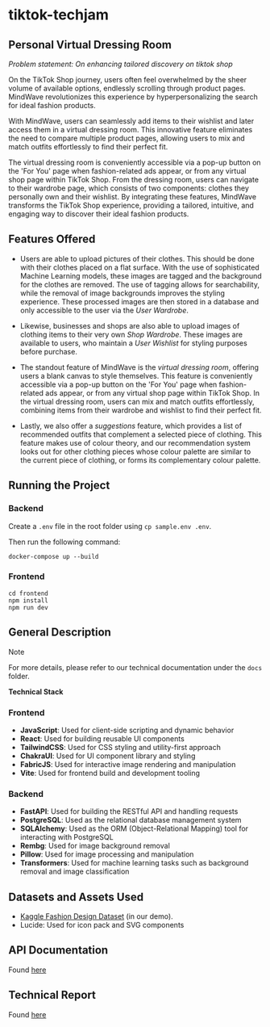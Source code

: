 # tiktok-techjam

## Personal Virtual Dressing Room 
*_Problem statement: On enhancing tailored discovery on tiktok shop_*

On the TikTok Shop journey, users often feel overwhelmed by the sheer volume of available options, endlessly scrolling through product pages. MindWave revolutionizes this experience by hyperpersonalizing the search for ideal fashion products.

With MindWave, users can seamlessly add items to their wishlist and later access them in a virtual dressing room. This innovative feature eliminates the need to compare multiple product pages, allowing users to mix and match outfits effortlessly to find their perfect fit.

The virtual dressing room is conveniently accessible via a pop-up button on the 'For You' page when fashion-related ads appear, or from any virtual shop page within TikTok Shop. From the dressing room, users can navigate to their wardrobe page, which consists of two components: clothes they personally own and their wishlist. By integrating these features, MindWave transforms the TikTok Shop experience, providing a tailored, intuitive, and engaging way to discover their ideal fashion products.

## Features Offered

- Users are able to upload pictures of their clothes. This should be done with their clothes placed on a flat surface. With the use of sophisticated Machine Learning models, these images are tagged and the background for the clothes are removed. The use of tagging allows for searchability, while the removal of image backgrounds improves the styling experience. These processed images are then stored in a database and only accessible to the user via the _User Wardrobe_. 

- Likewise, businesses and shops are also able to upload images of clothing items to their very own _Shop Wardrobe_. These images are available to users, who maintain a _User Wishlist_ for styling purposes before purchase.

- The standout feature of MindWave is the _virtual dressing room_, offering users a blank canvas to style themselves. This feature is conveniently accessible via a pop-up button on the 'For You' page when fashion-related ads appear, or from any virtual shop page within TikTok Shop. In the virtual dressing room, users can mix and match outfits effortlessly, combining items from their wardrobe and wishlist to find their perfect fit.

- Lastly, we also offer a _suggestions_ feature, which provides a list of recommended outfits that complement a selected piece of clothing. This feature makes use of colour theory, and our recommendation system looks out for other clothing pieces whose colour palette are similar to the current piece of clothing, or forms its complementary colour palette.

## Running the Project
### Backend
Create a `.env` file in the root folder using `cp sample.env .env`.

Then run the following command:
```
docker-compose up --build
```
### Frontend
```
cd frontend
npm install
npm run dev
```

## General Description
> [!NOTE]
> For more details, please refer to our technical documentation under the `docs` folder.

**Technical Stack**

### Frontend

* **JavaScript**: Used for client-side scripting and dynamic behavior
* **React**: Used for building reusable UI components
* **TailwindCSS**: Used for CSS styling and utility-first approach
* **ChakraUI**: Used for UI component library and styling
* **FabricJS**: Used for interactive image rendering and manipulation
* **Vite**: Used for frontend build and development tooling

### Backend

* **FastAPI**: Used for building the RESTful API and handling requests
* **PostgreSQL**: Used as the relational database management system
* **SQLAlchemy**: Used as the ORM (Object-Relational Mapping) tool for interacting with PostgreSQL
* **Rembg**: Used for image background removal
* **Pillow**: Used for image processing and manipulation
* **Transformers**: Used for machine learning tasks such as background removal and image classification

## Datasets and Assets Used
- [Kaggle Fashion Design Dataset](https://www.kaggle.com/datasets/paramaggarwal/fashion-product-images-dataset) (in our demo).
- Lucide: Used for icon pack and SVG components

## API Documentation

Found [here](/docs/api_docs.md)

## Technical Report

Found [here](/docs/README.md)
